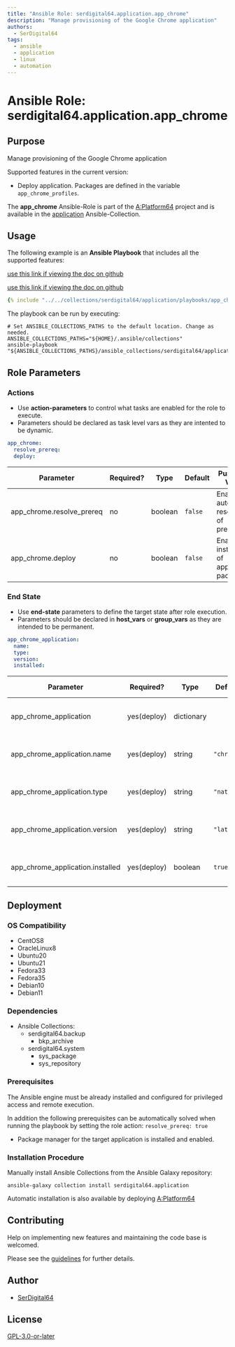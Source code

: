 ```yaml
---
title: "Ansible Role: serdigital64.application.app_chrome"
description: "Manage provisioning of the Google Chrome application"
authors:
  - SerDigital64
tags:
  - ansible
  - application
  - linux
  - automation
---
```


# Ansible Role: serdigital64.application.app_chrome

## Purpose

Manage provisioning of the Google Chrome application

Supported features in the current version:

- Deploy application. Packages are defined in the variable `app_chrome_profiles`.

The **app_chrome** Ansible-Role is part of the [A:Platform64](https://github.com/serdigital64/aplatform64) project and is available in the [application](https://aplatform64.readthedocs.io/en/latest/collections/application) Ansible-Collection.

## Usage

The following example is an **Ansible Playbook** that includes all the supported features:

[use this link if viewing the doc on github](https://github.com/aplatform64/application/blob/main/playbooks/app_chrome.yml)

[use this link if viewing the doc on github](https://github.com/aplatform64/application/blob/main/playbooks/app_chrome.yml)

```yaml
{% include "../../collections/serdigital64/application/playbooks/app_chrome.yml" %}
```

The playbook can be run by executing:

```shell
# Set ANSIBLE_COLLECTIONS_PATHS to the default location. Change as needed.
ANSIBLE_COLLECTIONS_PATHS="${HOME}/.ansible/collections"
ansible-playbook "${ANSIBLE_COLLECTIONS_PATHS}/ansible_collections/serdigital64/application/playbooks/app_chrome.yml"
```

## Role Parameters

### Actions

- Use **action-parameters** to control what tasks are enabled for the role to execute.
- Parameters should be declared as task level vars as they are intented to be dynamic.

```yaml
app_chrome:
  resolve_prereq:
  deploy:
```

| Parameter                 | Required? | Type    | Default | Purpose / Value                             |
| ------------------------- | --------- | ------- | ------- | ------------------------------------------- |
| app_chrome.resolve_prereq | no        | boolean | `false` | Enable automatic resolution of prequisites  |
| app_chrome.deploy         | no        | boolean | `false` | Enable installation of application packages |

### End State

- Use **end-state** parameters to define the target state after role execution.
- Parameters should be declared in **host_vars** or **group_vars** as they are intended to be permanent.

```yaml
app_chrome_application:
  name:
  type:
  version:
  installed:
```

| Parameter                        | Required?   | Type       | Default    | Purpose / Value                    |
| -------------------------------- | ----------- | ---------- | ---------- | ---------------------------------- |
| app_chrome_application           | yes(deploy) | dictionary |            | Set application package end state  |
| app_chrome_application.name      | yes(deploy) | string     | `"chrome"` | Select application package name    |
| app_chrome_application.type      | yes(deploy) | string     | `"native"` | Select application package type    |
| app_chrome_application.version   | yes(deploy) | string     | `"latest"` | Select application package version |
| app_chrome_application.installed | yes(deploy) | boolean    | `true`     | Set application package end state  |

## Deployment

### OS Compatibility

- CentOS8
- OracleLinux8
- Ubuntu20
- Ubuntu21
- Fedora33
- Fedora35
- Debian10
- Debian11

### Dependencies

- Ansible Collections:
  - serdigital64.backup
    - bkp_archive
  - serdigital64.system
    - sys_package
    - sys_repository

### Prerequisites

The Ansible engine must be already installed and configured for privileged access and remote execution.

In addition the following prerequisites can be automatically solved when running the playbook by setting the role action: `resolve_prereq: true`

- Package manager for the target application is installed and enabled.

### Installation Procedure

Manually install Ansible Collections from the Ansible Galaxy repository:

```shell
ansible-galaxy collection install serdigital64.application
```

Automatic installation is also available by deploying [A:Platform64](https://aplatform64.readthedocs.io/en/latest/#deployment)

## Contributing

Help on implementing new features and maintaining the code base is welcomed.

Please see the [guidelines](https://aplatform64.readthedocs.io/en/latest/contributing/CONTRIBUTING) for further details.

## Author

- [SerDigital64](https://serdigital64.github.io/)

## License

[GPL-3.0-or-later](https://www.gnu.org/licenses/gpl-3.0.txt)
